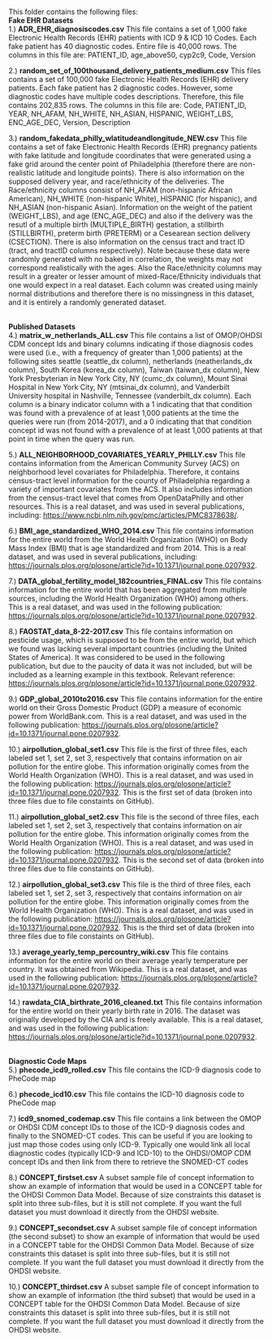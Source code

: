 This folder contains the following files:<br/> 
**Fake EHR Datasets**<br/> 
1.) **ADR_EHR_diagnosiscodes.csv** This file contains a set of 1,000 fake Electronic Health Records (EHR) patients with ICD 9 & ICD 10 Codes. Each fake patient has 40 diagnostic codes. Entire file is 40,000 rows. The columns in this file are: PATIENT_ID, age_above50, cyp2c9, Code, Version

2.) **random_set_of_100thousand_delivery_patients_medium.csv** This files contains a set of 100,000 fake Electronic Health Records (EHR) delivery patients. Each fake patient has 2 diagnostic codes. However, some diagnostic codes have multiple codes descriptions. Therefore, this file contains 202,835 rows. The columns in this file are: Code, PATIENT_ID, YEAR, NH_AFAM, NH_WHITE, NH_ASIAN, HISPANIC, WEIGHT_LBS, ENC_AGE_DEC, Version, Description

3.) **random_fakedata_philly_wlatitudeandlongitude_NEW.csv** This file contains a set of fake Electronic Health Records (EHR) pregnancy patients with fake latitude and longitude coordinates that were generated using a fake grid around the center point of Philadelphia (therefore there are non-realistic latitude and longitude points). There is also information on the supposed delivery year, and race/ethnicity of the deliveries. The Race/ethnicity columns consist of NH_AFAM (non-hispanic African American), NH_WHITE (non-hispanic White), HISPANIC (for hispanic), and NH_ASIAN (non-hispanic Asian). Information on the weight of the patient (WEIGHT_LBS), and age (ENC_AGE_DEC) and also if the delivery was the resutl of a multiple birth (MULTIPLE_BIRTH) gestation, a stillbirth (STILLBIRTH), preterm birth (PRETERM) or a Cesearean section delivery (CSECTION). There is also information on the census tract and tract ID (tract, and tractID columns respectively). Note because these data were randomly generated with no baked in correlation, the weights may not correspond realistically with the ages. Also the Race/ethnicity columns may result in a greater or lesser amount of mixed-Race/Ethnicity individuals that one would expect in a real dataset. Each column was created using mainly normal distributions and therefore there is no missingness in this dataset, and it is entirely a randomly generated dataset.

<br/>**Published Datasets**<br/> 
4.) **matrix_w_netherlands_ALL.csv** This file contains a list of OMOP/OHDSI CDM concept Ids and binary columns indicating if those diagnosis codes were used (i.e., with a frequency of greater than 1,000 patients) at the following sites seattle (seattle_dx column), netherlands (neatherlands_dx column), South Korea (korea_dx column), Taiwan (taiwan_dx column), New York Presbyterian in New York City, NY (cumc_dx column), Mount Sinai Hospital in New York City, NY (mtsinai_dx column), and Vanderbilt University hospital in Nashville, Tennessee (vanderbilt_dx column). Each column is a binary indicator column with a 1 indicating that that condition was found with a prevalence of at least 1,000 patients at the time the queries were run (from 2014-2017), and a 0 indicating that that condition concept id was not found with a prevalence of at least 1,000 patients at that point in time when the query was run.

5.) **ALL_NEIGHBORHOOD_COVARIATES_YEARLY_PHILLY.csv** This file contains information from the American Community Survey (ACS) on neighborhood level covariates for Philadelphia. Therefore, it contains census-tract level information for the county of Philadelphia regarding a variety of important covariates from the ACS. It also includes information from the census-tract level that comes from OpenDataPhilly and other resources. This is a real dataset, and was used in several publications, including: https://www.ncbi.nlm.nih.gov/pmc/articles/PMC8378638/. 

6.) **BMI_age_standardized_WHO_2014.csv** This file contains information for the entire world from the World Health Organization (WHO) on Body Mass Index (BMI) that is age standardized and from 2014. This is a real dataset, and was used in several publications, including: https://journals.plos.org/plosone/article?id=10.1371/journal.pone.0207932. 

7.) **DATA_global_fertility_model_182countries_FINAL.csv** This file contains information for the entire world that has been aggregated from multiple sources, including the World Health Organization (WHO) among others. This is a real dataset, and was used in the following publication: https://journals.plos.org/plosone/article?id=10.1371/journal.pone.0207932. 

8.) **FAOSTAT_data_8-22-2017.csv** This file contains information on pesticide usage, which is supposed to be from the entire world, but which we found was lacking several important countries (including the United States of America). It was considered to be used in the following publication, but due to the paucity of data it was not included, but will be included as a learning example in this textbook. Relevant reference: https://journals.plos.org/plosone/article?id=10.1371/journal.pone.0207932. 

9.) **GDP_global_2010to2016.csv** This file contains information for the entire world on their Gross Domestic Product (GDP) a measure of economic power from WorldBank.com. This is a real dataset, and was used in the following publication: https://journals.plos.org/plosone/article?id=10.1371/journal.pone.0207932. 

10.) **airpollution_global_set1.csv** This file is the first of three files, each labeled set 1, set 2, set 3, respectively that contains information on air pollution for the entire globe. This information originally comes from the World Health Organization (WHO). This is a real dataset, and was used in the following publication: https://journals.plos.org/plosone/article?id=10.1371/journal.pone.0207932. This is the first set of data (broken into three files due to file constaints on GitHub).

11.) **airpollution_global_set2.csv** This file is the second of three files, each labeled set 1, set 2, set 3, respectively that contains information on air pollution for the entire globe. This information originally comes from the World Health Organization (WHO). This is a real dataset, and was used in the following publication: https://journals.plos.org/plosone/article?id=10.1371/journal.pone.0207932. This is the second set of data (broken into three files due to file constaints on GitHub).

12.) **airpollution_global_set3.csv** This file is the third of three files, each labeled set 1, set 2, set 3, respectively that contains information on air pollution for the entire globe. This information originally comes from the World Health Organization (WHO). This is a real dataset, and was used in the following publication: https://journals.plos.org/plosone/article?id=10.1371/journal.pone.0207932. This is the third set of data (broken into three files due to file constaints on GitHub).

13.) **average_yearly_temp_percountry_wiki.csv** This file contains information for the entire world on their average yearly temperature per country. It was obtained from Wikipedia. This is a real dataset, and was used in the following publication: https://journals.plos.org/plosone/article?id=10.1371/journal.pone.0207932. 

14.) **rawdata_CIA_birthrate_2016_cleaned.txt** This file contains information for the entire world on their yearly birth rate in 2016. The dataset was originally developed by the CIA and is freely available. This is a real dataset, and was used in the following publication: https://journals.plos.org/plosone/article?id=10.1371/journal.pone.0207932. 


 
<br/>**Diagnostic Code Maps**<br/> 
5.) **phecode_icd9_rolled.csv** This file contains the ICD-9 diagnosis code to PheCode map

6.) **phecode_icd10.csv** This file contains the ICD-10 diagnosis code to PheCode map

7.) **icd9_snomed_codemap.csv** This file contains a link between the OMOP or OHDSI CDM concept IDs to those of the ICD-9 diagnosis codes and finally to the SNOMED-CT codes. This can be useful if you are looking to just map those codes using only ICD-9. Typically one would link all local diagnostic codes (typically ICD-9 and ICD-10) to the OHDSI/OMOP CDM concept IDs and then link from there to retrieve the SNOMED-CT codes

8.) **CONCEPT_firstset.csv** A subset sample file of concept information to show an example of information that would be used in a CONCEPT table for the OHDSI Common Data Model. Because of size constraints this dataset is split into three sub-files, but it is still not complete. If you want the full dataset you must download it directly from the OHDSI website. 

9.) **CONCEPT_secondset.csv** A subset sample file of concept information (the second subset) to show an example of information that would be used in a CONCEPT table for the OHDSI Common Data Model. Because of size constraints this dataset is split into three sub-files, but it is still not complete. If you want the full dataset you must download it directly from the OHDSI website. 

10.) **CONCEPT_thirdset.csv** A subset sample file of concept information to show an example of information (the third subset) that would be used in a CONCEPT table for the OHDSI Common Data Model. Because of size constraints this dataset is split into three sub-files, but it is still not complete. If you want the full dataset you must download it directly from the OHDSI website. 


